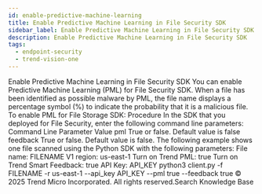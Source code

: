 ```yaml
---
id: enable-predictive-machine-learning
title: Enable Predictive Machine Learning in File Security SDK
sidebar_label: Enable Predictive Machine Learning in File Security SDK
description: Enable Predictive Machine Learning in File Security SDK
tags:
  - endpoint-security
  - trend-vision-one
---
```


 Enable Predictive Machine Learning in File Security SDK You can enable Predictive Machine Learning (PML) for File Security SDK. When a file has been identified as possible malware by PML, the file name displays a percentage symbol (%) to indicate the probability that it is a malicious file. To enable PML for File Storage SDK: Procedure In the SDK that you deployed for File Security, enter the following command line parameters: Command Line Parameter Value pml True or false. Default value is false feedback True or false. Default value is false. The following example shows one file scanned using the Python SDK with the following parameters: File name: FILENAME V1 region: us-east-1 Turn on Trend PML: true Turn on Trend Smart Feedback: true API Key: API_KEY python3 client.py -f FILENAME -r us-east-1 --api_key API_KEY --pml true --feedback true © 2025 Trend Micro Incorporated. All rights reserved.Search Knowledge Base